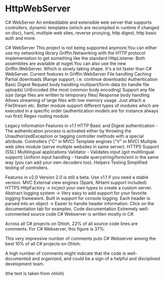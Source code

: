 # HttpWebServer
C# WebServer An embeddable and extensible web server that supports controllers, dynamic templates (which are recompiled in runtime if changed on disc), haml, multiple web sites, reverse proxying, http digest, http basic auth and more.

C# WebServer 
This project is not being supported anymore.You can either use my networking library Griffin.Networking with the HTTP protocol implementation to get something like the standard HttpListener. Both assemblies are available at nuget.You can also use the new Griffin.WebServer. Which is slowly taking shape. It's a lot faster than C# WebServer.
Current features in Griffin.WebServer
File handling
Caching
Partial downloads (Range support, i.e. continue downloads)
Authentication
Basic
Digest
Request body handling
multipart/form-data (to handle file uploads)
UrlEncoded (the most common body encoding)
Support any file size (large files are written to temporary files)
Response body handling
Allows streaming of large files with low memory usage. Just attach a FileStream etc.
Better module support
different types of modules which are executed in a specific order (authentication models are for instance always run first)
Regex routing module

Legacy information
Features in v1.1
HTTP Basic and Digest authentication - The authentication 
process is activated either by throwing the UnauthorizedException or 
tagging controller methods with a special attribute.
Controllers ("C" in MVC)
Template engines ("V" in MVC)
Multiple web sites module (serve multiple websites in same server).
HTTPS Support (SSL)
Multilingual applications
Validator - Validates input (got multilingual support)
Uniform input handling - Handle querystring/form/xml in the same way (you can add your own decoders too).
Helpers
Testing Simplified testing of controllers.

Features in v2.0
Version 2.0 is still a beta. Use v1.1 if you need a stable version.
MVC
External view engines (Spark, NHaml support included)
HTTPS
HttpFactory -> incject your own types to create a custom server.
Abstract logging system -> Very easy to add support for your 
favorite logging framework. Built in support for console logging.
Each header is parsed into an object -> Easier to handle header information.
Click on the documentation tab for examples.
Code documentation 
Extremely well-commented source code
C# Webserver is written mostly in C#.

Across all C# projects on Ohloh, 22% of all source code lines are comments. For C# Webserver, this figure is 37%.

This very impressive number of comments puts C# Webserver among the best 10% of all C# projects on Ohloh.

A high number of comments might indicate that the code is well-documented and organized, and could be a sign of a helpful and disciplined development team.

(the text is taken from ohloh)
